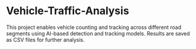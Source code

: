 # Vehicle-Traffic-Analysis
This project enables vehicle counting and tracking across different road segments using AI-based detection and tracking models. Results are saved as CSV files for further analysis.
